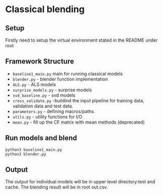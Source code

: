# Classical blending
## Setup
Firstly need to setup the virtual environment stated in the README under root

## Framework Structure
* `baseline1_main.py` main for running classical models
* `blender.py` - blender function implementation
* `ALS.py` - ALS models
* `surprise_models.py` - surprise models
* `svd_baseline.py` - svd models
* `cross_validate.py` -buildind the input pipeline for training data, validation data and test data.
* `parameters.py` - defining macros/paths
* `utils.py` - utility functions for I/O
* `mean.py` - fill up the CF matrix with mean methods (deprecated)

## Run models and blend
```
python3 baseline1_main.py
python3 blender.py
```
## Output
The output for individual models will be in upper level directory:test and cache. The blending result will be in root out.csv.
